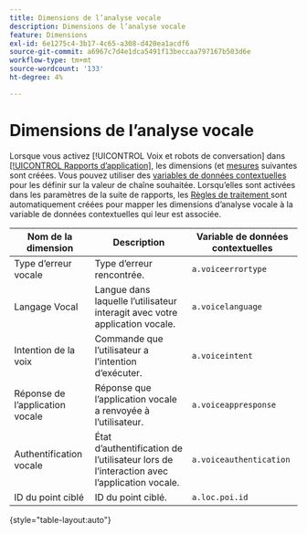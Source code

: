 ```yaml
---
title: Dimensions de l’analyse vocale
description: Dimensions de l’analyse vocale
feature: Dimensions
exl-id: 6e1275c4-3b17-4c65-a308-d420ea1acdf6
source-git-commit: a6967c7d4e1dca5491f13beccaa797167b503d6e
workflow-type: tm+mt
source-wordcount: '133'
ht-degree: 4%

---
```


# Dimensions de l’analyse vocale

Lorsque vous activez [!UICONTROL Voix et robots de conversation] dans [[!UICONTROL Rapports d’application]](/help/admin/tools/manage-rs/edit-settings/app-reporting.md), les dimensions (et [mesures](../metrics/voice-metrics.md) suivantes sont créées. Vous pouvez utiliser des [variables de données contextuelles](/help/implement/vars/page-vars/contextdata.md) pour les définir sur la valeur de chaîne souhaitée. Lorsqu’elles sont activées dans les paramètres de la suite de rapports, les [ Règles de traitement ](/help/admin/tools/manage-rs/edit-settings/general/processing-rules/pr-overview.md) sont automatiquement créées pour mapper les dimensions d’analyse vocale à la variable de données contextuelles qui leur est associée.

| Nom de la dimension | Description | Variable de données contextuelles |
| --- | --- | --- |
| Type d’erreur vocale | Type d’erreur rencontrée. | `a.voiceerrortype` |
| Langage Vocal | Langue dans laquelle l’utilisateur interagit avec votre application vocale. | `a.voicelanguage` |
| Intention de la voix | Commande que l’utilisateur a l’intention d’exécuter. | `a.voiceintent` |
| Réponse de l’application vocale | Réponse que l’application vocale a renvoyée à l’utilisateur. | `a.voiceappresponse` |
| Authentification vocale | État d’authentification de l’utilisateur lors de l’interaction avec l’application vocale. | `a.voiceauthentication` |
| ID du point ciblé | ID du point ciblé. | `a.loc.poi.id` |

{style="table-layout:auto"}
